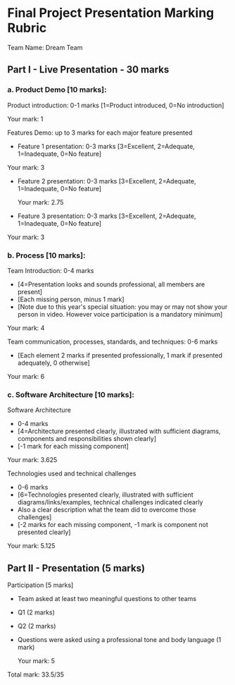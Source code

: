 # Final Project Presentation Marking Rubric
Team Name: Dream Team

## Part I - Live Presentation - 30 marks
### a. Product Demo [10 marks]:
Product introduction: 0-1 marks [1=Product introduced, 0=No introduction]

Your mark: 1

Features Demo: up to 3 marks for each major feature presented 
- Feature 1 presentation: 0-3 marks [3=Excellent, 2=Adequate, 1=Inadequate, 0=No feature]

Your mark: 3
- Feature 2 presentation: 0-3 marks [3=Excellent, 2=Adequate, 1=Inadequate, 0=No feature]

 	Your mark: 2.75
- Feature 3 presentation: 0-3 marks [3=Excellent, 2=Adequate, 1=Inadequate, 0=No feature]

Your mark: 3
 		
### b. Process [10 marks]:
Team Introduction: 0-4 marks 
 - [4=Presentation looks and sounds professional, all members are present]
 - [Each missing person, minus 1 mark]
 - [Note due to this year's special situation: you may or may not show your person in video. However voice participation is a mandatory minimum]

Your mark: 4
 
Team communication, processes, standards, and techniques: 0-6 marks
 - [Each element 2 marks if presented professionally, 1 mark if presented adequately, 0 otherwise]

Your mark: 6
 
### c. Software Architecture [10 marks]:
Software Architecture
- 0-4 marks
- [4=Architecture presented clearly, illustrated with sufficient diagrams, components and responsibilities shown clearly]
- [-1 mark for each missing component]

 Your mark: 3.625
 
Technologies used and technical challenges 
- 0-6 marks
- [6=Technologies presented clearly, illustrated with sufficient diagrams/links/examples, technical challenges indicated clearly
- Also a clear description what the team did to overcome those challenges]
- [-2 marks for each missing component, -1 mark is component not presented clearly]

Your mark: 5.125
## Part II - Presentation (5 marks)  
Participation [5 marks]

 - Team asked at least two meaningful questions to other teams
 - Q1 (2 marks) 
 - Q2 (2 marks)
 - Questions were asked using a professional tone and body language (1 mark)

 	Your mark: 5

Total mark: 33.5/35
